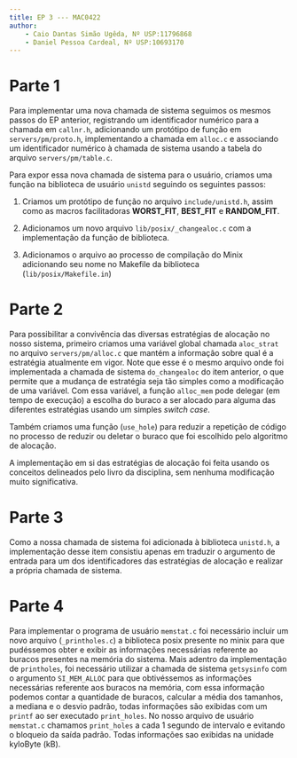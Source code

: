 ```yaml
---
title: EP 3 --- MAC0422
author:
    - Caio Dantas Simão Ugêda, Nº USP:11796868
    - Daniel Pessoa Cardeal, Nº USP:10693170
---
```

# Parte 1

Para implementar uma nova chamada de sistema seguimos os mesmos passos do EP
anterior, registrando um identificador numérico para a chamada em `callnr.h`,
adicionando um protótipo de função em `servers/pm/proto.h`, implementando a
chamada em `alloc.c` e associando um identificador numérico à chamada de sistema
usando a tabela do arquivo `servers/pm/table.c`.

Para expor essa nova chamada de sistema para o usuário, criamos uma função na
biblioteca de usuário `unistd` seguindo os seguintes passos:

1. Criamos um protótipo de função no arquivo `include/unistd.h`, assim como as
   macros facilitadoras **WORST_FIT**, **BEST_FIT** e **RANDOM_FIT**.

1. Adicionamos um novo arquivo `lib/posix/_changealoc.c` com a implementação da
   função de biblioteca.

1. Adicionamos o arquivo ao processo de compilação do Minix adicionando seu nome
   no Makefile da biblioteca (`lib/posix/Makefile.in`)

# Parte 2

Para possibilitar a convivência das diversas estratégias de alocação no nosso
sistema, primeiro criamos uma variável global chamada `aloc_strat` no arquivo
`servers/pm/alloc.c` que mantém a informação sobre qual é a estratégia
atualmente em vigor. Note que esse é o mesmo arquivo onde foi implementada a
chamada de sistema `do_changealoc` do item anterior, o que permite que a mudança
de estratégia seja tão simples como a modificação de uma variável. Com essa
variável, a função `alloc_mem` pode delegar (em tempo de execução) a escolha do
buraco a ser alocado para alguma das diferentes estratégias usando um simples
*switch case*.

Também criamos uma função (`use_hole`) para reduzir a repetição de código no
processo de reduzir ou deletar o buraco que foi escolhido pelo algoritmo de
alocação.

A implementação em si das estratégias de alocação foi feita usando os conceitos
delineados pelo livro da disciplina, sem nenhuma modificação muito
significativa.

# Parte 3

Como a nossa chamada de sistema foi adicionada à biblioteca `unistd.h`, a
implementação desse item consistiu apenas em traduzir o argumento de entrada
para um dos identificadores das estratégias de alocação e realizar a própria
chamada de sistema.

# Parte 4

Para implementar o programa de usuário `memstat.c` foi necessário incluir um
novo arquivo (`_printholes.c`) a biblioteca posix presente no minix para que
pudéssemos obter e exibir as informações necessárias referente ao buracos
presentes na memória do sistema. Mais adentro da implementação de `printholes`,
foi necessário utilizar a chamada de sistema `getsysinfo` com o argumento
`SI_MEM_ALLOC` para que obtivéssemos as informações necessárias referente aos
buracos na memória, com essa informação podemos contar a quantidade de buracos,
calcular a média dos tamanhos, a mediana e o desvio padrão, todas informações
são exibidas com um `printf` ao ser executado `print_holes`. No nosso arquivo de
usuário `memstat.c` chamamos `print_holes` a cada 1 segundo de intervalo e
evitando o bloqueio da saída padrão. Todas informações sao exibidas na unidade
kyloByte (kB).
